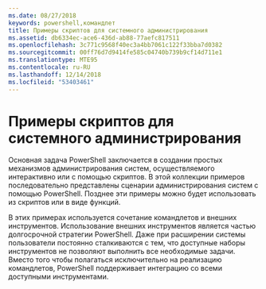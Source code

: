 ```yaml
---
ms.date: 08/27/2018
keywords: powershell,командлет
title: Примеры скриптов для системного администрирования
ms.assetid: db6334ec-ace6-436d-ab88-77aefc817511
ms.openlocfilehash: 3c771c9568f40ec3a4bb7061c122f33bba7d0382
ms.sourcegitcommit: 00ff76d7d9414fe585c04740b739b9cf14d711e1
ms.translationtype: MTE95
ms.contentlocale: ru-RU
ms.lasthandoff: 12/14/2018
ms.locfileid: "53403461"
---
```

# <a name="sample-scripts-for-system-administration"></a>Примеры скриптов для системного администрирования

Основная задача PowerShell заключается в создании простых механизмов администрирования систем, осуществляемого интерактивно или с помощью скриптов. В этой коллекции примеров последовательно представлены сценарии администрирования систем с помощью PowerShell. Позднее эти примеры можно будет использовать из скриптов или в виде функций.

В этих примерах используется сочетание командлетов и внешних инструментов. Использование внешних инструментов является частью долгосрочной стратегии PowerShell. Даже при расширении системы пользователи постоянно сталкиваются с тем, что доступные наборы инструментов не позволяют выполнить все необходимые задачи. Вместо того чтобы полагаться исключительно на реализацию командлетов, PowerShell поддерживает интеграцию со всеми доступными инструментами.